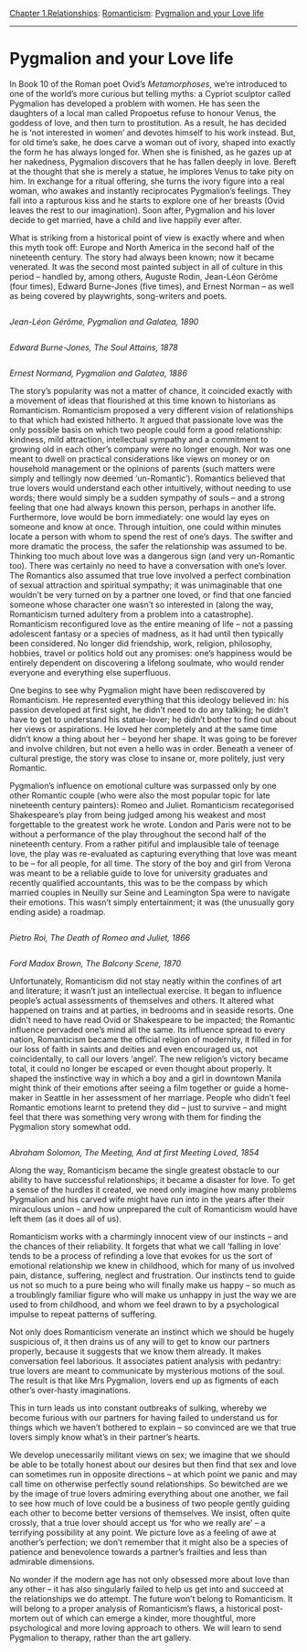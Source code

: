 [Chapter 1.Relationships](https://www.theschooloflife.com/thebookoflife/category/relationships/): [Romanticism](https://www.theschooloflife.com/thebookoflife/category/relationships/romanticism/): [Pygmalion and your Love life](https://www.theschooloflife.com/thebookoflife/pygmalion-and-your-love-life/)

* * *

# Pygmalion and your Love life

In Book 10 of the Roman poet Ovid’s _Metamorphoses_, we’re introduced to one of the world’s more curious but telling myths: a Cypriot sculptor called Pygmalion has developed a problem with women. He has seen the daughters of a local man called Propoetus refuse to honour Venus, the goddess of love, and then turn to prostitution. As a result, he has decided he is ‘not interested in women’ and devotes himself to his work instead. But, for old time’s sake, he does carve a woman out of ivory, shaped into exactly the form he has always longed for. When she is finished, as he gazes up at her nakedness, Pygmalion discovers that he has fallen deeply in love. Bereft at the thought that she is merely a statue, he implores Venus to take pity on him. In exchange for a ritual offering, she turns the ivory figure into a real woman, who awakes and instantly reciprocates Pygmalion’s feelings. They fall into a rapturous kiss and he starts to explore one of her breasts (Ovid leaves the rest to our imagination). Soon after, Pygmalion and his lover decide to get married, have a child and live happily ever after.

What is striking from a historical point of view is exactly where and when this myth took off: Europe and North America in the second half of the nineteenth century. The story had always been known; now it became venerated. It was the second most painted subject in all of culture in this period – handled by, among others, Auguste Rodin, Jean-Léon Gérôme (four times), Edward Burne-Jones (five times), and Ernest Norman – as well as being covered by playwrights, song-writers and poets.

<figure class="aligncenter"><img src="https://lh6.googleusercontent.com/6h6Ire9FukgqNi9p-e9ckVCmJU58Zs0LdsO17v3dEURAZYpw-MFqMISvbjNuHNjB0PnEkZJA_RifR7IG_e085ZlN3-4WV69vGYe-GNcO_EOCWOsXfozCIHkndaj_v9aKOO7a8UlS" alt=""></figure>

_Jean-Léon Gérôme, Pygmalion and Galatea, 1890_

<figure class="aligncenter"><img src="https://lh5.googleusercontent.com/fYaXtd8uJAmLCrF639SnCusAy0zT0J_KToJdVsHxU5ZOQsVPxji1peSYM2nQ3zJNbbXPs_vlXaq_epTDCX7WAtTMt8ttkrD0TtO18045_yiErQ-lsbMsb_eEKtub4VDlfyxMdbru" alt=""></figure>

_Edward Burne-Jones, The Soul Attains, 1878_

<figure class="aligncenter"><img src="https://lh5.googleusercontent.com/ub_m8sInfJxwihvsajryrnGI6Ny59OiA3FGMMnIYUlE2oZSw6vIUShxn4nlaH35tWvh0ox9l6gzrsBa_MDR8baWa_o2-XD3jlWiCD_R9XMo3pqPlDG6UGLuih-hKrutk5liWSXyJ" alt=""></figure>

_Ernest Normand, Pygmalion and Galatea, 1886_

The story’s popularity was not a matter of chance, it coincided exactly with a movement of ideas that flourished at this time known to historians as Romanticism. Romanticism proposed a very different vision of relationships to that which had existed hitherto. It argued that passionate love was the only possible basis on which two people could form a good relationship: kindness, mild attraction, intellectual sympathy and a commitment to growing old in each other’s company were no longer enough. Nor was one meant to dwell on practical considerations like views on money or on household management or the opinions of parents (such matters were simply and tellingly now deemed ‘un-Romantic’). Romantics believed that true lovers would understand each other intuitively, without needing to use words; there would simply be a sudden sympathy of souls – and a strong feeling that one had always known this person, perhaps in another life. Furthermore, love would be born immediately: one would lay eyes on someone and know at once. Through intuition, one could within minutes locate a person with whom to spend the rest of one’s days. The swifter and more dramatic the process, the safer the relationship was assumed to be. Thinking too much about love was a dangerous sign (and very un-Romantic too). There was certainly no need to have a conversation with one’s lover. The Romantics also assumed that true love involved a perfect combination of sexual attraction and spiritual sympathy; it was unimaginable that one wouldn’t be very turned on by a partner one loved, or find that one fancied someone whose character one wasn’t so interested in (along the way, Romanticism turned adultery from a problem into a catastrophe). Romanticism reconfigured love as the entire meaning of life – not a passing adolescent fantasy or a species of madness, as it had until then typically been considered. No longer did friendship, work, religion, philosophy, hobbies, travel or politics hold out any promises: one’s happiness would be entirely dependent on discovering a lifelong soulmate, who would render everyone and everything else superfluous.

One begins to see why Pygmalion might have been rediscovered by Romanticism. He represented everything that this ideology believed in: his passion developed at first sight, he didn’t need to do any talking; he didn’t have to get to understand his statue-lover; he didn’t bother to find out about her views or aspirations. He loved her completely and at the same time didn’t know a thing about her – beyond her shape. It was going to be forever and involve children, but not even a hello was in order. Beneath a veneer of cultural prestige, the story was close to insane or, more politely, just very Romantic.

Pygmalion’s influence on emotional culture was surpassed only by one other Romantic couple (who were also the most popular topic for late nineteenth century painters): Romeo and Juliet. Romanticism recategorised Shakespeare’s play from being judged among his weakest and most forgettable to the greatest work he wrote. London and Paris were not to be without a performance of the play throughout the second half of the nineteenth century. From a rather pitiful and implausible tale of teenage love, the play was re-evaluated as capturing everything that love was meant to be – for all people, for all time. The story of the boy and girl from Verona was meant to be a reliable guide to love for university graduates and recently qualified accountants, this was to be the compass by which married couples in Neuilly sur Seine and Leamington Spa were to navigate their emotions. This wasn’t simply entertainment; it was (the unusually gory ending aside) a roadmap.

<figure class="aligncenter"><img src="https://lh6.googleusercontent.com/S4XGruRksmOcqqCFk4NI7PS7abZPqHXehmOaOCMNxITioLK7Nbtnm7Ah4u1gn235VVx4-4qz8V240FGYi6ALlbzhFiJU7siCjMHJcUROpooeinyKnOtgQwAPZgIyXz5aDsJT8_jh" alt=""></figure>

_Pietro Roi, The Death of Romeo and Juliet, 1866_

<figure class="aligncenter"><img src="https://lh6.googleusercontent.com/CFFEgKV3qEF17wR9U0fxd_SJrTtd_orDQWqwWAool-37RM2cFEDNAh2cuQLZ7NVIJ22O8X5yNJxEyMSShpAYdXgtSdks4wg0Hxt9i8ZU15QCXij2J9AHMn2QCz-4StuqaXFflUz2" alt=""></figure>

_Ford Madox Brown, The Balcony Scene, 1870_

Unfortunately, Romanticism did not stay neatly within the confines of art and literature; it wasn’t just an intellectual exercise. It began to influence people’s actual assessments of themselves and others. It altered what happened on trains and at parties, in bedrooms and in seaside resorts. One didn’t need to have read Ovid or Shakespeare to be impacted; the Romantic influence pervaded one’s mind all the same. Its influence spread to every nation, Romanticism became the official religion of modernity, it filled in for our loss of faith in saints and deities and even encouraged us, not coincidentally, to call our lovers ‘angel’. The new religion’s victory became total, it could no longer be escaped or even thought about properly. It shaped the instinctive way in which a boy and a girl in downtown Manila might think of their emotions after seeing a film together or guide a home-maker in Seattle in her assessment of her marriage. People who didn’t feel Romantic emotions learnt to pretend they did – just to survive – and might feel that there was something very wrong with them for finding the Pygmalion story somewhat odd.

<figure class="aligncenter"><img src="https://lh6.googleusercontent.com/iOYy6fViVbYkxiRzGgaRysMwx3dfQ3bDMJqtq000vcnOTFj0BvuXKuIysXwlNP0VbRIUnJrVBMCikRtJkpjY7PZ7dlf8F0vOn_74cm1tEg9-oX_75GiVxQ7lBM8YVa7EuMlzi46p" alt=""></figure>

_Abraham Solomon, The Meeting, And at first Meeting Loved, 1854_

Along the way, Romanticism became the single greatest obstacle to our ability to have successful relationships; it became a disaster for love. To get a sense of the hurdles it created, we need only imagine how many problems Pygmalion and his carved wife might have run into in the years after their miraculous union – and how unprepared the cult of Romanticism would have left them (as it does all of us).

Romanticism works with a charmingly innocent view of our instincts – and the chances of their reliability. It forgets that what we call ‘falling in love’ tends to be a process of refinding a love that evokes for us the sort of emotional relationship we knew in childhood, which for many of us involved pain, distance, suffering, neglect and frustration. Our instincts tend to guide us not so much to a pure being who will finally make us happy – so much as a troublingly familiar figure who will make us unhappy in just the way we are used to from childhood, and whom we feel drawn to by a psychological impulse to repeat patterns of suffering.

Not only does Romanticism venerate an instinct which we should be hugely suspicious of, it then drains us of any will to get to know our partners properly, because it suggests that we know them already. It makes conversation feel laborious. It associates patient analysis with pedantry: true lovers are meant to communicate by mysterious motions of the soul. The result is that like Mrs Pygmalion, lovers end up as figments of each other’s over-hasty imaginations.&nbsp;

This in turn leads us into constant outbreaks of sulking, whereby we become furious with our partners for having failed to understand us for things which we haven’t bothered to explain – so convinced are we that true lovers simply know what’s in their partner’s hearts.&nbsp;

We develop unecessarily militant views on sex; we imagine that we should be able to be totally honest about our desires but then find that sex and love can sometimes run in opposite directions – at which point we panic and may call time on otherwise perfectly sound relationships. So bewitched are we by the image of true lovers admiring everything about one another, we fail to see how much of love could be a business of two people gently guiding each other to become better versions of themselves. We insist, often quite crossly, that a true lover should accept us ‘for who we really are’ – a terrifying possibility at any point. We picture love as a feeling of awe at another’s perfection; we don’t remember that it might also be a species of patience and benevolence towards a partner’s frailties and less than admirable dimensions.&nbsp;

No wonder if the modern age has not only obsessed more about love than any other – it has also singularly failed to help us get into and succeed at the relationships we do attempt. The future won’t belong to Romanticism. It will belong to a proper analysis of Romanticism’s flaws, a historical post-mortem out of which can emerge a kinder, more thoughtful, more psychological and more loving approach to others. We will learn to send Pygmalion to therapy, rather than the art gallery.
